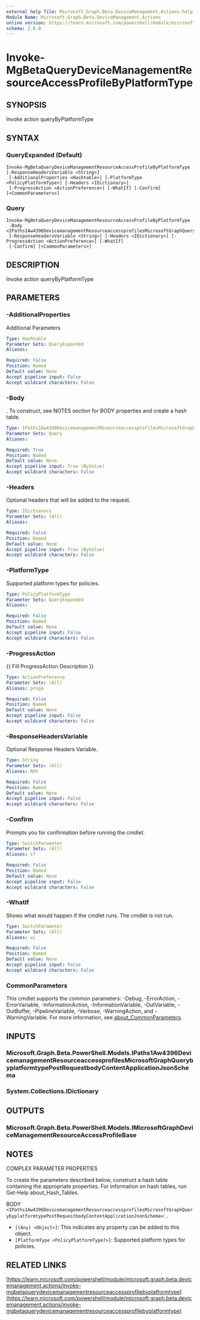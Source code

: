 ```yaml
---
external help file: Microsoft.Graph.Beta.DeviceManagement.Actions-help.xml
Module Name: Microsoft.Graph.Beta.DeviceManagement.Actions
online version: https://learn.microsoft.com/powershell/module/microsoft.graph.beta.devicemanagement.actions/invoke-mgbetaquerydevicemanagementresourceaccessprofilebyplatformtype
schema: 2.0.0
---
```


# Invoke-MgBetaQueryDeviceManagementResourceAccessProfileByPlatformType

## SYNOPSIS
Invoke action queryByPlatformType

## SYNTAX

### QueryExpanded (Default)
```
Invoke-MgBetaQueryDeviceManagementResourceAccessProfileByPlatformType [-ResponseHeadersVariable <String>]
 [-AdditionalProperties <Hashtable>] [-PlatformType <PolicyPlatformType>] [-Headers <IDictionary>]
 [-ProgressAction <ActionPreference>] [-WhatIf] [-Confirm] [<CommonParameters>]
```

### Query
```
Invoke-MgBetaQueryDeviceManagementResourceAccessProfileByPlatformType
 -Body <IPaths1Aw4396DevicemanagementResourceaccessprofilesMicrosoftGraphQuerybyplatformtypePostRequestbodyContentApplicationJsonSchema>
 [-ResponseHeadersVariable <String>] [-Headers <IDictionary>] [-ProgressAction <ActionPreference>] [-WhatIf]
 [-Confirm] [<CommonParameters>]
```

## DESCRIPTION
Invoke action queryByPlatformType

## PARAMETERS

### -AdditionalProperties
Additional Parameters

```yaml
Type: Hashtable
Parameter Sets: QueryExpanded
Aliases:

Required: False
Position: Named
Default value: None
Accept pipeline input: False
Accept wildcard characters: False
```

### -Body
.
To construct, see NOTES section for BODY properties and create a hash table.

```yaml
Type: IPaths1Aw4396DevicemanagementResourceaccessprofilesMicrosoftGraphQuerybyplatformtypePostRequestbodyContentApplicationJsonSchema
Parameter Sets: Query
Aliases:

Required: True
Position: Named
Default value: None
Accept pipeline input: True (ByValue)
Accept wildcard characters: False
```

### -Headers
Optional headers that will be added to the request.

```yaml
Type: IDictionary
Parameter Sets: (All)
Aliases:

Required: False
Position: Named
Default value: None
Accept pipeline input: True (ByValue)
Accept wildcard characters: False
```

### -PlatformType
Supported platform types for policies.

```yaml
Type: PolicyPlatformType
Parameter Sets: QueryExpanded
Aliases:

Required: False
Position: Named
Default value: None
Accept pipeline input: False
Accept wildcard characters: False
```

### -ProgressAction
{{ Fill ProgressAction Description }}

```yaml
Type: ActionPreference
Parameter Sets: (All)
Aliases: proga

Required: False
Position: Named
Default value: None
Accept pipeline input: False
Accept wildcard characters: False
```

### -ResponseHeadersVariable
Optional Response Headers Variable.

```yaml
Type: String
Parameter Sets: (All)
Aliases: RHV

Required: False
Position: Named
Default value: None
Accept pipeline input: False
Accept wildcard characters: False
```

### -Confirm
Prompts you for confirmation before running the cmdlet.

```yaml
Type: SwitchParameter
Parameter Sets: (All)
Aliases: cf

Required: False
Position: Named
Default value: None
Accept pipeline input: False
Accept wildcard characters: False
```

### -WhatIf
Shows what would happen if the cmdlet runs.
The cmdlet is not run.

```yaml
Type: SwitchParameter
Parameter Sets: (All)
Aliases: wi

Required: False
Position: Named
Default value: None
Accept pipeline input: False
Accept wildcard characters: False
```

### CommonParameters
This cmdlet supports the common parameters: -Debug, -ErrorAction, -ErrorVariable, -InformationAction, -InformationVariable, -OutVariable, -OutBuffer, -PipelineVariable, -Verbose, -WarningAction, and -WarningVariable. For more information, see [about_CommonParameters](http://go.microsoft.com/fwlink/?LinkID=113216).

## INPUTS

### Microsoft.Graph.Beta.PowerShell.Models.IPaths1Aw4396DevicemanagementResourceaccessprofilesMicrosoftGraphQuerybyplatformtypePostRequestbodyContentApplicationJsonSchema
### System.Collections.IDictionary
## OUTPUTS

### Microsoft.Graph.Beta.PowerShell.Models.IMicrosoftGraphDeviceManagementResourceAccessProfileBase
## NOTES
COMPLEX PARAMETER PROPERTIES

To create the parameters described below, construct a hash table containing the appropriate properties.
For information on hash tables, run Get-Help about_Hash_Tables.

BODY `<IPaths1Aw4396DevicemanagementResourceaccessprofilesMicrosoftGraphQuerybyplatformtypePostRequestbodyContentApplicationJsonSchema>`: .
  - `[(Any) <Object>]`: This indicates any property can be added to this object.
  - `[PlatformType <PolicyPlatformType?>]`: Supported platform types for policies.

## RELATED LINKS

[https://learn.microsoft.com/powershell/module/microsoft.graph.beta.devicemanagement.actions/invoke-mgbetaquerydevicemanagementresourceaccessprofilebyplatformtype](https://learn.microsoft.com/powershell/module/microsoft.graph.beta.devicemanagement.actions/invoke-mgbetaquerydevicemanagementresourceaccessprofilebyplatformtype)















































































































































